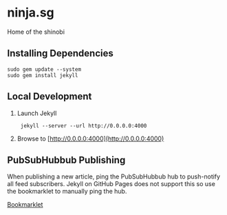 ninja.sg
========

Home of the shinobi

## Installing Dependencies

    sudo gem update --system
    sudo gem install jekyll

## Local Development

1. Launch Jekyll

        jekyll --server --url http://0.0.0.0:4000

1. Browse to [http://0.0.0.0:4000](http://0.0.0.0:4000)

## PubSubHubbub Publishing

When publishing a new article, ping the PubSubHubbub hub to push-notify all feed subscribers. Jekyll on GitHub Pages does not support this so use the bookmarklet to manually ping the hub.

[Bookmarklet](http://pubsubhubbub.appspot.com/bookmarklet_config.html)